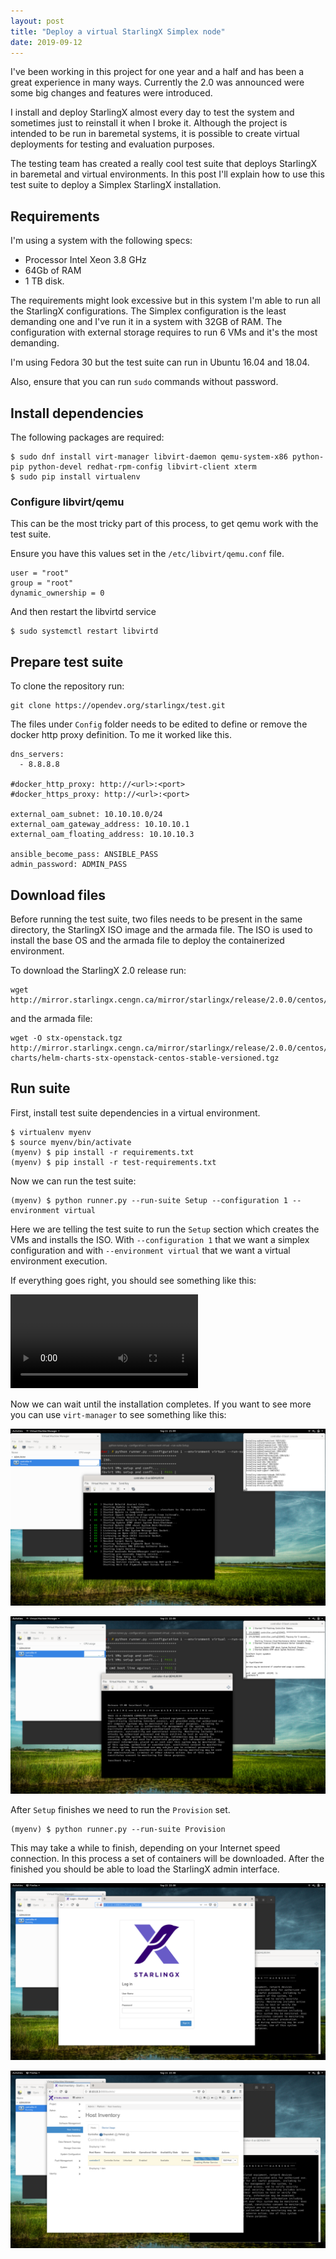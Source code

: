 ```yaml
---
layout: post
title: "Deploy a virtual StarlingX Simplex node"
date: 2019-09-12
---
```


I've been working in this project for one year and a half and has been a great experience in many ways. Currently the 2.0 was announced were some big changes and features were introduced.

I install and deploy StarlingX almost every day to test the system and sometimes just to reinstall it when I broke it. Although the project is intended to be run in baremetal systems, it is possible to create virtual deployments for testing and evaluation purposes.

The testing team has created a really cool test suite that deploys StarlingX in baremetal and virtual environments. In this post I'll explain how to use this test suite to deploy a Simplex StarlingX installation.

## Requirements

I'm using a system with the following specs: 

  - Processor Intel Xeon 3.8 GHz
  - 64Gb of RAM
  - 1 TB disk.
  
The requirements might look excessive but in this system I'm able to run all the StarlingX configurations. The Simplex configuration is the least demanding one and I've run it in a system with 32GB of RAM. The configuration with external storage requires to run 6 VMs and it's the most demanding.

I'm using Fedora 30 but the test suite can run in Ubuntu 16.04 and 18.04. 

Also, ensure that you can run `sudo` commands without password.

## Install dependencies

The following packages are required: 

```
$ sudo dnf install virt-manager libvirt-daemon qemu-system-x86 python-pip python-devel redhat-rpm-config libvirt-client xterm
$ sudo pip install virtualenv
```

### Configure libvirt/qemu

This can be the most tricky part of this process, to get qemu work with the test suite.

Ensure you have this values set in the `/etc/libvirt/qemu.conf` file.

```
user = "root"
group = "root"
dynamic_ownership = 0
```

And then restart the libvirtd service

```
$ sudo systemctl restart libvirtd
```

## Prepare test suite

To clone the repository run:

```
git clone https://opendev.org/starlingx/test.git
```

The files under `Config` folder needs to be edited to define or remove the docker http proxy definition. To me it worked like this.

```
dns_servers:
  - 8.8.8.8

#docker_http_proxy: http://<url>:<port>
#docker_https_proxy: http://<url>:<port>

external_oam_subnet: 10.10.10.0/24
external_oam_gateway_address: 10.10.10.1
external_oam_floating_address: 10.10.10.3

ansible_become_pass: ANSIBLE_PASS
admin_password: ADMIN_PASS
```

## Download files

Before running the test suite, two files needs to be present in the same directory, the StarlingX ISO image and the armada file. The ISO is used to install the base OS and the armada file to deploy the containerized environment.

To download the StarlingX 2.0 release run: 

```
wget http://mirror.starlingx.cengn.ca/mirror/starlingx/release/2.0.0/centos/outputs/iso/bootimage.iso
```

and the armada file:

```
wget -O stx-openstack.tgz http://mirror.starlingx.cengn.ca/mirror/starlingx/release/2.0.0/centos/outputs/helm-charts/helm-charts-stx-openstack-centos-stable-versioned.tgz
```

## Run suite

First, install test suite dependencies in a virtual environment.

```
$ virtualenv myenv
$ source myenv/bin/activate
(myenv) $ pip install -r requirements.txt
(myenv) $ pip install -r test-requirements.txt
```

Now we can run the test suite:

```
(myenv) $ python runner.py --run-suite Setup --configuration 1 --environment virtual
```

Here we are telling the test suite to run the `Setup` section which creates the VMs and installs the ISO. With `--configuration 1` that we want a simplex configuration and with `--environment virtual` that we want a virtual environment execution.

If everything goes right, you should see something like this:

![Launch test suite](img/stx-vid.webm)

Now we can wait until the installation completes. If you want to see more you can use `virt-manager` to see something like this:

![virt-manager](img/stx-1.png)

![virt-manager](img/stx-3.png)

After `Setup` finishes we need to run the `Provision` set. 

```
(myenv) $ python runner.py --run-suite Provision
```

This may take a while to finish, depending on your Internet speed connection. In this process a set of containers will be downloaded. After the finished you should be able to load the StarlingX admin interface. 

![Starlingx admin page](img/stx-4.png)

![Starlingx host inventory](img/stx-5.png)

